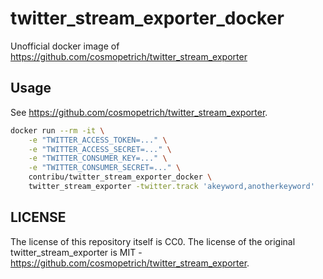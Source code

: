 # twitter_stream_exporter_docker

Unofficial docker image of https://github.com/cosmopetrich/twitter_stream_exporter

## Usage

See https://github.com/cosmopetrich/twitter_stream_exporter.

```bash
docker run --rm -it \
    -e "TWITTER_ACCESS_TOKEN=..." \
    -e "TWITTER_ACCESS_SECRET=..." \
    -e "TWITTER_CONSUMER_KEY=..." \
    -e "TWITTER_CONSUMER_SECRET=..." \
    contribu/twitter_stream_exporter_docker \
    twitter_stream_exporter -twitter.track 'akeyword,anotherkeyword'
```

## LICENSE

The license of this repository itself is CC0.
The license of the original twitter_stream_exporter is MIT - https://github.com/cosmopetrich/twitter_stream_exporter.
